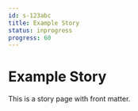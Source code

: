 ```yaml
---
id: s-123abc
title: Example Story
status: inprogress
progress: 60
---
```


# Example Story

This is a story page with front matter.
